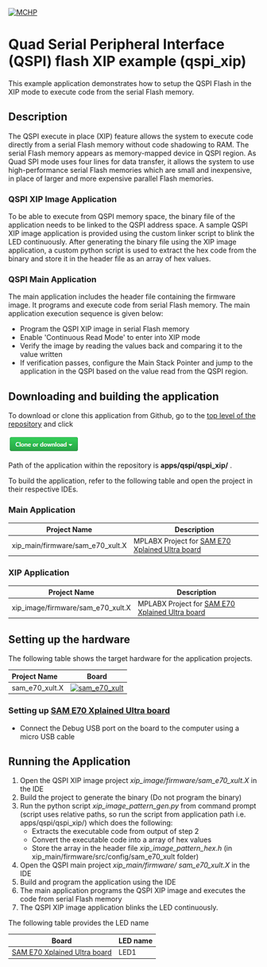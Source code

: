 [![MCHP](https://www.microchip.com/ResourcePackages/Microchip/assets/dist/images/logo.png)](https://www.microchip.com)

# Quad Serial Peripheral Interface (QSPI) flash XIP example (qspi_xip)

This example application demonstrates how to setup the QSPI Flash in the XIP mode to execute code from the serial Flash memory.

## Description

The QSPI execute in place (XIP) feature allows the system to execute code directly from a serial Flash memory without code shadowing to RAM. The serial Flash memory appears as memory-mapped device in QSPI region. As Quad SPI mode uses four lines for data transfer, it allows the system to use high-performance serial Flash memories which are small and inexpensive, in place of larger and more expensive parallel Flash memories.

### QSPI XIP Image Application

To be able to execute from QSPI memory space, the binary file of the application needs to be linked to the QSPI address space. A sample QSPI XIP image application is provided using the custom linker script to blink the LED continuously. After generating the binary file using the XIP image application, a custom python script is used to extract the hex code from the binary and store it in the header file as an array of hex values.

### QSPI Main Application

The main application includes the header file containing the firmware image. It programs and execute code from serial Flash memory. The main application execution sequence is given below:

- Program the QSPI XIP image in serial Flash memory
- Enable 'Continuous Read Mode' to enter into XIP mode
- Verify the image by reading the values back and comparing it to the value written
- If verification passes, configure the Main Stack Pointer and jump to the application in the QSPI based on the value read from the QSPI region.

## Downloading and building the application

To download or clone this application from Github, go to the [top level of the repository](https://github.com/Microchip-MPLAB-Harmony/csp_apps_sam_e70_s70_v70_v71) and click

![clone](../../../docs/images/clone.png)

Path of the application within the repository is **apps/qspi/qspi_xip/** .

To build the application, refer to the following table and open the project in their respective IDEs.

### Main Application

| Project Name      | Description                                    |
| ----------------- | ---------------------------------------------- |
| xip_main/firmware/sam_e70_xult.X    | MPLABX Project for [SAM E70 Xplained Ultra board](https://www.microchip.com/DevelopmentTools/ProductDetails/PartNO/DM320113)|     |

### XIP Application

| Project Name      | Description                                    |
| ----------------- | ---------------------------------------------- |
| xip_image/firmware/sam_e70_xult.X    | MPLABX Project for [SAM E70 Xplained Ultra board](https://www.microchip.com/DevelopmentTools/ProductDetails/PartNO/DM320113)|     |

## Setting up the hardware

The following table shows the target hardware for the application projects.

| Project Name| Board|
|:---------|:---------:|
|sam_e70_xult.X|[![sam_e70_xult](https://www.microchip.com/_ImagedCopy/180730-MCU32-PHOTO-DM320113-Angle-7x5.jpg)](https://www.microchip.com/DevelopmentTools/ProductDetails/PartNO/DM320113)|

### Setting up [SAM E70 Xplained Ultra board](https://www.microchip.com/DevelopmentTools/ProductDetails/PartNO/DM320113)

- Connect the Debug USB port on the board to the computer using a micro USB cable

## Running the Application

1. Open the QSPI XIP image project *xip_image/firmware/sam_e70_xult.X* in the IDE
2. Build the project to generate the binary (Do not program the binary)
3. Run the python script  *xip_image_pattern_gen.py* from command prompt (script uses relative paths, so run the script from application path i.e. apps/qspi/qspi_xip/) which does the following:
    - Extracts the executable code from output of step 2
    - Convert the executable code into a array of hex values
    - Store the array in  the header file *xip_image_pattern_hex.h* (in xip_main/firmware/src/config/sam_e70_xult folder)
4. Open the QSPI main project *xip_main/firmware/ sam_e70_xult.X* in the IDE
5. Build and program the application using the IDE
6. The main application programs the QSPI XIP image and executes the code from serial Flash memory
7. The QSPI XIP image application blinks the LED continuously.

The following table provides the LED name

| Board      | LED name |
| ----------------- | ---------------------------------------------- |
| [SAM E70 Xplained Ultra board](https://www.microchip.com/DevelopmentTools/ProductDetails/PartNO/DM320113)    | LED1 |
